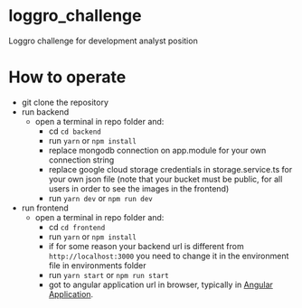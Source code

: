# loggro_challenge
Loggro challenge for development analyst position

# How to operate
- git clone the repository
- run backend
  - open a terminal in repo folder and:
    - cd `cd backend`
    - run `yarn` or `npm install`
    - replace mongodb connection on app.module for your own connection string
    - replace google cloud storage credentials in storage.service.ts for your own json file (note that your bucket must be public, for all users in order to see the images in the frontend)
    - run `yarn dev` or `npm run dev`
- run frontend
  - open a terminal in repo folder and:
    - cd `cd frontend`
    - run `yarn` or `npm install`
    - if for some reason your backend url is different from `http://localhost:3000` you need to change it in the environment file in environments folder
    - run `yarn start` or `npm run start`
    - got to angular application url in browser, typically in [Angular Application](http://localhost:42000).
